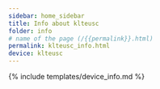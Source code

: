 ```yaml
---
sidebar: home_sidebar
title: Info about klteusc
folder: info
# name of the page (/{{permalink}}.html)
permalink: klteusc_info.html
device: klteusc
---
```

{% include templates/device_info.md %}

